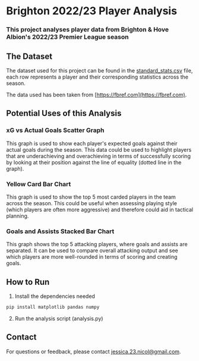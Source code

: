 # Brighton 2022/23 Player Analysis
### This project analyses player data from Brighton & Hove Albion's 2022/23 Premier League season
## The Dataset
The dataset used for this project can be found in the [standard_stats.csv](data/standard_stats.csv) file, each row represents a player and their corresponding statistics across the season.

The data used has been taken from [https://fbref.com](https://fbref.com).
## Potential Uses of this Analysis
### xG vs Actual Goals Scatter Graph
This graph is used to show each player's expected goals against their actual goals during the season. This data could be used to highlight players that are underachieving and overachieving in terms of successfully scoring by looking at their position against the line of equality (dotted line in the graph).
### Yellow Card Bar Chart
This graph is used to show the top 5 most carded players in the team across the season. This could be useful when assessing playing style (which players are often more aggressive) and therefore could aid in tactical planning.
### Goals and Assists Stacked Bar Chart
This graph shows the top 5 attacking players, where goals and assists are separated. It can be used to compare overall attacking output and see which players are more well-rounded in terms of scoring and creating goals.
## How to Run
1. Install the dependencies needed
```bash
pip install matplotlib pandas numpy
```
2. Run the analysis script (analysis.py)
## Contact
For questions or feedback, please contact [jessica.23.nicol@gmail.com](mailto:jessica.23.nicol@gmail.com).

